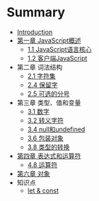 # Summary

* [Introduction](README.md)
* [第一章 JavaScript概述](charpter1/README.md)
    * [1.1 JavaScript语言核心](charpter1/section1.md)
    * [1.2 客户端JavaScript](charpter1/section2.md)
* 第二章 词法结构
    * [2.1 字符集](charpter2/section1.md)
    * [2.4 保留字](charpter2/section4.md)
    * [2.5 可选的分号](charpter2/section5.md)
* 第三章 类型、值和变量
    * [3.1 数字](charpter3/section1.md)
    * [3.2 转义字符](charpter3/section2.md)
    * [3.4 null和undefined](charpter3/section4.md)
    * [3.6 包装对象](charpter3/section6.md)
    * [3.8 类型的转换](charpter3/section8.md)
* [第四章 表达式和运算符](charpter4/README.md)
    * [4.8 运算符](charpter4/section8.md)
* [第六章 对象](charpter6/README.md)
* 知识点
    * [let & const](charpter0/let&const.md)
    
